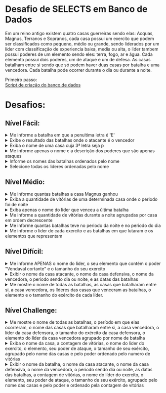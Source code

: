 # Desafio de SELECTS em Banco de Dados

Em um reino antigo existem quatro casas guerreiras sendo elas: Acquas, Magnus, Terranos e Sopranos, cada casa possui um exercito que podem ser 
classificados como pequeno, médio ou grande, sendo liderados por um lider com classificação de experiencia baixa, media ou alta, o lider tambem 
possui poderes de um elemento sendo eles: terra, fogo, ar e água. Cada elemento possui dois poderes, um de ataque e um de defesa. As casas 
batalham entre si sendo que só podem haver duas casas por batalha e uma vencedora. Cada batalha pode ocorrer durante o dia ou durante a noite.

Primeiro passo:
<br>
[Script de criação do banco de dados]()

# Desafios:

## Nível Fácil:

<details>
  <summary>
    Me informe a batalha em que a penultima letra é 'E'
  </summary>
  
    select * from batalha where nome like '%e_';
</details>

<details>
  <summary>
    Exibe o resultado das batalhas onde o atacante é o vencedor
  </summary>
  
    select * from resultado where fkCasaAtacante = fkVencedora;
</details>

<details>
  <summary>
    Exiba o nome de uma casa cuja 3ª letra seja p
  </summary>
  
    select nome as NomeCasa from casa where nome like '__p%';
</details>

<details>
  <summary>
    Me informe apenas o nome e a descrição dos poderes que são apenas ataques
  </summary>
  
    select nome, descricao from poder where descricao = 'ataque';
</details>

<details>
  <summary>
    Informe os nomes das batalhas ordenados pelo nome
  </summary>
  
    select * from batalha order by nome;
</details>

<details>
  <summary>
    Selecione todas os lideres ordenadas pelo nome
  </summary>
  
    select * from lider order by nome;
</details>


## Nível Médio:

<details>
  <summary>
    Me informe quantas batalhas a casa Magnus ganhou
  </summary>
  
    select count(fkVencedora), casa.nome from resultado join casa on fkVencedora = idCasa where casa.nome = 'Magnus';
</details>

<details>
  <summary>
    Exiba a quantidade de vitórias de uma determinada casa onde o periodo foi de noite
  </summary>
  
    select fkCasaAtacante, count(fkVencedora) as Vitorias, fkPeriodo as Periodo from resultado where fkCasaAtacante = 501 and fkVencedora = 501 and fkPeriodo = 2;
</details>

<details>
  <summary>
    Exiba apenas o nome do lider que venceu a última batalha
  </summary>
    
    select l.nome as NomeLider, r.dataBatalha from resultado as r join casa on fkVencedora = idCasa join exercito on fkExercito = idExercito join lider as l on fkLider = idLider order by r.dataBatalha desc limit 1;
</details>

<details>
  <summary>
    Me informe a quantidade de vitórias durante a noite agrupadas por casa em ordem decrescente
  </summary>
  
    select casa.nome as 'Nome da Casa', count(fkVencedora) as 'Número de Vitórias', periodo.descricao as 'Periodo' from casa join resultado on fkVencedora = idCasa join periodo on fkPeriodo = idPeriodo where periodo.descricao = 'noite' group by casa.nome order by count(fkVencedora) desc;
</details>

<details>
  <summary>
    Me informe quantas batalhas teve no periodo da noite e no periodo do dia
  </summary>
  
    select count(fkPeriodo) as 'quantidade de batalhas a noite' from resultado join periodo on fkperiodo=idperiodo
where idperiodo = 2;
</details>

<details>
  <summary>
    Me informe o lider de cada exercito e as batalhas em que lutaram e os elementos que representam
  </summary>
  
    select lider.nome as 'nome dos lideres', exercito.tamanho as 'tamanho do exercito que lideram', elemento.nome as 'elemento que controlam'
from lider join exercito on fkLider = idLider
join elemento on fkElemento = idElemento;
</details>



## Nível Difícil:

<details>
  <summary>
    Me informe APENAS o nome do lider, o seu elemento que contém o poder "Vendaval cortante" e o tamanho do seu exercito
  </summary>
  
    select lider.nome, elemento.nome, tamanho from lider join elemento on lider.fkElemento = elemento.idElemento join exercito on fkLider = idLider join poder on poder.fkElemento = elemento.idElemento where poder.nome = 'Vendaval cortante';
</details>

<details>
  <summary>
    Exibir o nome da casa atacante, o nome da casa defensiva, o nome da vencedora, o periodo sendo dia ou noite, e as datas das batalhas
  </summary>
  
    select ca.nome as Atacante, cd.nome as Defensiva, cv.nome as Vencedora, p.descricao as Periodo, dataBatalha from resultado join casa as ca on fkCasaAtacante = ca.idCasa join casa as cd on fkCasaDefesa = cd.idCasa join casa as cv on fkVencedora = cv.idCasa join periodo as p on fkPeriodo = idPeriodo;
</details>

<details>
  <summary>
    Me mostre o nome de todas as batalhas, as casas que batalharam entre si, a casa vencedora, os líderes das casas que venceram as batalhas, o elemento e o tamanho do exército de cada líder.
  </summary>
  
    select batalha.nome as Batalha, ca.nome as 'Casa Atacante', cd.nome as 'Casa Defensiva', cv.nome as 'Casa Vencedora', lider.nome as 'Líder da Casa', exercito.tamanho as 'Tamanho do Exército', elemento.nome as 'Elemento' from batalha join resultado on fkBatalha = idBatalha join casa as ca on fkCasaAtacante = ca.idCasa join casa as cd on fkCasaDefesa = cd.idCasa join casa as cv on fkVencedora = cv.idCasa join exercito on cv.fkExercito = idExercito join lider on fkLider = idLider join elemento on fkElemento = idElemento;
</details>


## Nível Challenge:

<details>
  <summary>
    Me mostre o nome de todas as batalhas, o período em que elas ocorreram, o nome das casas que batalharam entre si, a casa vencedora, o líder da casa defensora, o tamanho do exército da casa defensora, o elemento do líder da casa vencedora agrupado por nome de batalha
  </summary>
  
    select batalha.nome as 'Nome da Batalha', periodo.descricao as Período, ca.nome as 'Casa Atacante', cd.nome as 'Casa Defensora', cv.nome as 'Casa Vencedora', li.nome as 'Líder Defensor', exercito.tamanho as 'Exército de Defesa', elcv.nome as 'Elemento Vencedor' from batalha join resultado on fkBatalha = idBatalha join periodo on fkPeriodo = idPeriodo join casa as ca on fkCasaAtacante = ca.idCasa join casa as cd on fkCasaDefesa = cd.idCasa join casa as cv on fkVencedora = cv.idCasa join exercito as ecv on ecv.idExercito = cv.fkExercito join exercito on cd.fkExercito = exercito.idExercito join lider as licv on licv.idLider = ecv.fkLider join lider as li on exercito.fkLider = li.idLider join elemento as elcv on elcv.idElemento = licv.fkElemento join elemento on li.fkElemento = elemento.idElemento join poder as po on po.fkElemento = elemento.idElemento group by batalha.nome;
</details>

<details>
  <summary>
    Exiba o nome da casa, a contagem de vitórias, o nome do líder do exercito, o elemento, seu poder de ataque, o tamanho de seu exército, agrupado pelo nome das casas e pelo poder ordenado pelo numero de vitórias
  </summary>
  
    select casa.nome as 'Nome da Casa', count(fkVencedora) as 'Número de Vitórias', l.nome as 'Nome do Lider', e.nome as 'Nome do Elemento', p.nome as 'Nome do Poder', ex.tamanho as 'Tamanho do Exército' from casa join resultado as r on r.fkVencedora = casa.idCasa join exercito as ex on casa.fkExercito = ex.idExercito join lider as l on fkLider = idLider join elemento as e on l.fkElemento = e.idElemento join poder as p on p.fkElemento = e.idElemento where p.descricao = 'Ataque' group by casa.nome, p.descricao order by count(fkVencedora);
  
</details>

<details>
  <summary>
    Exibir o nome da batalha, o nome da casa atacante, o nome da casa defensiva, o nome da vencedora, o periodo sendo dia ou noite, as datas das batalhas, a contagem de vitórias, o nome do líder do exercito, o elemento, seu poder de ataque, o tamanho de seu exército, agrupado pelo nome das casas e pelo poder e ordenado pela contagem de vitórias
  </summary>
  
    select b.nome as 'Nome da Batalha', atacante.nome as 'Casa Atacante', defensiva.nome as 'Casa Defensiva', vencedora.nome as 'Casa Vencedora', pe.descricao as Periodo, dataBatalha, vencedora.nome as 'Nome da Casa', count(fkVencedora) as 'Número de Vitórias', l.nome as 'Nome do Lider', e.nome as 'Nome do Elemento', p.nome as 'Nome do Poder', ex.tamanho as 'Tamanho do Exército' from casa join resultado as r on r.fkVencedora = casa.idCasa join periodo as pe on pe.idPeriodo = fkPeriodo join casa as vencedora on vencedora.idCasa = r.fkVencedora join casa as atacante on atacante.idCasa = r.fkCasaAtacante join casa as defensiva on defensiva.idCasa = r.fkCasaDefesa join batalha as b on b.idBatalha = r.fkBatalha join exercito as ex on casa.fkExercito = ex.idExercito join lider as l on fkLider = idLider join elemento as e on l.fkElemento = e.idElemento join poder as p on p.fkElemento = e.idElemento where p.descricao = 'Ataque' group by casa.nome, p.descricao order by count(fkVencedora);
</details>
